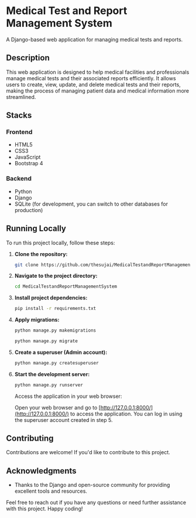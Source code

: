 # Medical Test and Report Management System

A Django-based web application for managing medical tests and reports.

## Description

This web application is designed to help medical facilities and professionals manage medical tests and their associated reports efficiently. It allows users to create, view, update, and delete medical tests and their reports, making the process of managing patient data and medical information more streamlined.

## Stacks

### Frontend
- HTML5
- CSS3
- JavaScript
- Bootstrap 4

### Backend
- Python
- Django
- SQLite (for development, you can switch to other databases for production)

## Running Locally

To run this project locally, follow these steps:

1. **Clone the repository:**

    ```bash
    git clone https://github.com/thesujai/MedicalTestandReportManagementSystem.git
    ```

2. **Navigate to the project directory:**

    ```bash
    cd MedicalTestandReportManagementSystem
    ```

3. **Install project dependencies:**

    ```bash
    pip install -r requirements.txt
    ```

4. **Apply migrations:**
    ```bash
    python manage.py makemigrations
    ```
    ```bash
    python manage.py migrate
    ```

5. **Create a superuser (Admin account):**

    ```bash
    python manage.py createsuperuser
    ```

6. **Start the development server:**

    ```bash
    python manage.py runserver
    ```

    Access the application in your web browser:

    Open your web browser and go to [http://127.0.0.1:8000/](http://127.0.0.1:8000/) to access the application. You can log in using the superuser account created in step 5.


## Contributing

Contributions are welcome! If you'd like to contribute to this project.



## Acknowledgments

- Thanks to the Django and open-source community for providing excellent tools and resources.

Feel free to reach out if you have any questions or need further assistance with this project. Happy coding!
